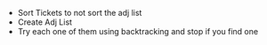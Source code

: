 - Sort Tickets to not sort the adj list
- Create Adj List
- Try each one of them using backtracking and stop if you find one